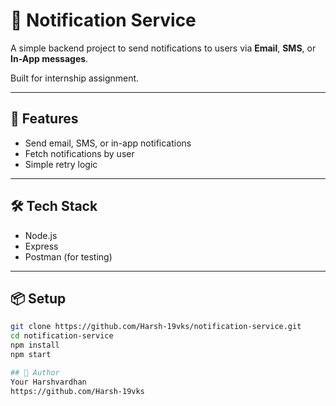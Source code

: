 # 📢 Notification Service

A simple backend project to send notifications to users via **Email**, **SMS**, or **In-App messages**.

Built for internship assignment.

---

## 🚀 Features

- Send email, SMS, or in-app notifications
- Fetch notifications by user
- Simple retry logic

---

## 🛠️ Tech Stack

- Node.js
- Express
- Postman (for testing)

---

## 📦 Setup

```bash
git clone https://github.com/Harsh-19vks/notification-service.git
cd notification-service
npm install
npm start

## 🧑 Author
Your Harshvardhan
https://github.com/Harsh-19vks